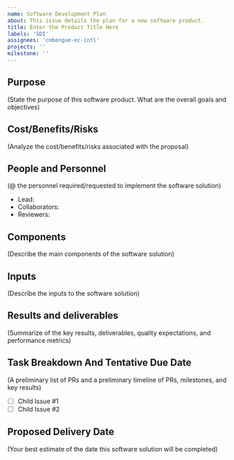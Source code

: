```yaml
---
name: Software Development Plan
about: This issue details the plan for a new software product.
title: Enter the Product Title Here
labels: 'SDI'
assignees: 'cmbengue-ec-intl'
projects: ''
milestone: ''
---
```


## Purpose
(State the purpose of this software product. What are the overall goals and objectives)

## Cost/Benefits/Risks
(Analyze the cost/benefits/risks associated with the proposal)

## People and Personnel
(@ the personnel required/requested to implement the software solution)
- Lead:
- Collaborators:
- Reviewers:

## Components
(Describe the main components of the software solution)

## Inputs
(Describe the inputs to the software solution)

## Results and deliverables
(Summarize of the key results, deliverables, quality expectations, and performance metrics)

## Task Breakdown And Tentative Due Date
(A preliminary list of PRs and a preliminary timeline of PRs, milestones, and key results)
- [ ] Child Issue #1
- [ ] Child Issue #2

## Proposed Delivery Date
(Your best estimate of the date this software solution will be completed)
